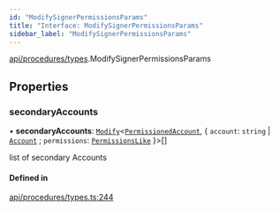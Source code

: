 ```yaml
---
id: "ModifySignerPermissionsParams"
title: "Interface: ModifySignerPermissionsParams"
sidebar_label: "ModifySignerPermissionsParams"
---
```


[api/procedures/types](../../../../../modules/API/Procedures/Types/Types.md).ModifySignerPermissionsParams

## Properties

### secondaryAccounts

• **secondaryAccounts**: [`Modify`](../../../../../modules/Types/Utils/Utils.md#modify)<[`PermissionedAccount`](../../../../Types/PermissionedAccount/PermissionedAccount.md), { `account`: `string` \| [`Account`](../../../../../classes/API/Entities/Account/Account.md) ; `permissions`: [`PermissionsLike`](../../../../../modules/Types/Types.md#permissionslike)  }\>[]

list of secondary Accounts

#### Defined in

[api/procedures/types.ts:244](https://github.com/PolymeshAssociation/polymesh-sdk/blob/31fdce23/src/api/procedures/types.ts#L244)
